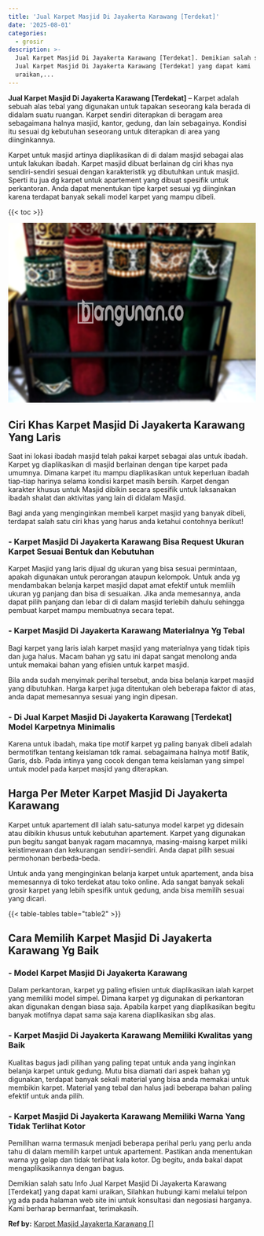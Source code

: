 ```yaml
---
title: 'Jual Karpet Masjid Di Jayakerta Karawang [Terdekat]'
date: '2025-08-01'
categories:
  - grosir
description: >-
  Jual Karpet Masjid Di Jayakerta Karawang [Terdekat]. Demikian salah satu Info
  Jual Karpet Masjid Di Jayakerta Karawang [Terdekat] yang dapat kami
  uraikan,...
---
```


**Jual Karpet Masjid Di Jayakerta Karawang \[Terdekat\]** – Karpet adalah sebuah alas tebal yang digunakan untuk tapakan seseorang kala berada di didalam suatu ruangan. Karpet sendiri diterapkan di beragam area sebagaimana halnya masjid, kantor, gedung, dan lain sebagainya. Kondisi itu sesuai dg kebutuhan seseorang untuk diterapkan di area yang diinginkannya.

Karpet untuk masjid artinya diaplikasikan di di dalam masjid sebagai alas untuk lakukan ibadah. Karpet masjid dibuat berlainan dg ciri khas nya sendiri-sendiri sesuai dengan karakteristik yg dibutuhkan untuk masjid. Sperti itu jua dg karpet untuk apartement yang dibuat spesifik untuk perkantoran. Anda dapat menentukan tipe karpet sesuai yg diinginkan karena terdapat banyak sekali model karpet yang mampu dibeli.

{{< toc >}}

![Jual Karpet Masjid Di Jayakerta Karawang [Terdekat]](/images/grosir-karpet-murah-38.png)

## Ciri Khas Karpet Masjid Di Jayakerta Karawang Yang Laris

Saat ini lokasi ibadah masjid telah pakai karpet sebagai alas untuk ibadah. Karpet yg diaplikasikan di masjid berlainan dengan tipe karpet pada umumnya. Dimana karpet itu mampu diaplikasikan untuk keperluan ibadah tiap-tiap harinya selama kondisi karpet masih bersih. Karpet dengan karakter khusus untuk Masjid dibikin secara spesifik untuk laksanakan ibadah shalat dan aktivitas yang lain di didalam Masjid.

Bagi anda yang menginginkan membeli karpet masjid yang banyak dibeli, terdapat salah satu ciri khas yang harus anda ketahui contohnya berikut!

### \- Karpet Masjid Di Jayakerta Karawang Bisa Request Ukuran Karpet Sesuai Bentuk dan Kebutuhan

Karpet Masjid yang laris dijual dg ukuran yang bisa sesuai permintaan, apakah digunakan untuk perorangan ataupun kelompok. Untuk anda yg mendambakan belanja karpet masjid dapat amat efektif untuk memliih ukuran yg panjang dan bisa di sesuaikan. Jika anda memesannya, anda dapat pilih panjang dan lebar di di dalam masjid terlebih dahulu sehingga pembuat karpet mampu membuatnya secara tepat.

### \- Karpet Masjid Di Jayakerta Karawang Materialnya Yg Tebal

Bagi karpet yang laris ialah karpet masjid yang materialnya yang tidak tipis dan juga halus. Macam bahan yg satu ini dapat sangat menolong anda untuk memakai bahan yang efisien untuk karpet masjid.

Bila anda sudah menyimak perihal tersebut, anda bisa belanja karpet masjid yang dibutuhkan. Harga karpet juga ditentukan oleh beberapa faktor di atas, anda dapat memesannya sesuai yang ingin dipesan.

### \- Di Jual Karpet Masjid Di Jayakerta Karawang \[Terdekat\] Model Karpetnya Minimalis

Karena untuk ibadah, maka tipe motif karpet yg paling banyak dibeli adalah bermotifkan tentang keislaman tdk ramai. sebagaimana halnya motif Batik, Garis, dsb. Pada intinya yang cocok dengan tema keislaman yang simpel untuk model pada karpet masjid yang diterapkan.

## Harga Per Meter Karpet Masjid Di Jayakerta Karawang

Karpet untuk apartement dll ialah satu-satunya model karpet yg didesain atau dibikin khusus untuk kebutuhan apartement. Karpet yang digunakan pun begitu sangat banyak ragam macamnya, masing-maisng karpet miliki keistimewaan dan kekurangan sendiri-sendiri. Anda dapat pilih sesuai permohonan berbeda-beda.

Untuk anda yang menginginkan belanja karpet untuk apartement, anda bisa memesannya di toko terdekat atau toko online. Ada sangat banyak sekali grosir karpet yang lebih spesifik untuk gedung, anda bisa memilih sesuai yang dicari.

{{< table-tables table="table2" >}}

## Cara Memilih Karpet Masjid Di Jayakerta Karawang Yg Baik

### \- Model Karpet Masjid Di Jayakerta Karawang

Dalam perkantoran, karpet yg paling efisien untuk diaplikasikan ialah karpet yang memiliki model simpel. Dimana karpet yg digunakan di perkantoran akan digunakan dengan biasa saja. Apabila karpet yang diaplikasikan begitu banyak motifnya dapat sama saja karena diaplikasikan sbg alas.

### \- Karpet Masjid Di Jayakerta Karawang Memiliki Kwalitas yang Baik

Kualitas bagus jadi pilihan yang paling tepat untuk anda yang inginkan belanja karpet untuk gedung. Mutu bisa diamati dari aspek bahan yg digunakan, terdapat banyak sekali material yang bisa anda memakai untuk membikin karpet. Material yang tebal dan halus jadi beberapa bahan paling efektif untuk anda pilih.

### \- Karpet Masjid Di Jayakerta Karawang Memiliki Warna Yang Tidak Terlihat Kotor

Pemilihan warna termasuk menjadi beberapa perihal perlu yang perlu anda tahu di dalam memilih karpet untuk apartement. Pastikan anda menentukan warna yg gelap dan tidak terlihat kala kotor. Dg begitu, anda bakal dapat mengaplikasikannya dengan bagus.

Demikian salah satu Info Jual Karpet Masjid Di Jayakerta Karawang \[Terdekat\] yang dapat kami uraikan, Silahkan hubungi kami melalui telpon yg ada pada halaman web site ini untuk konsultasi dan negosiasi harganya. Kami berharap bermanfaat, terimakasih.

**Ref by:**  [Karpet Masjid Jayakerta Karawang []](https://id.wikipedia.org/wiki/Karpet)
